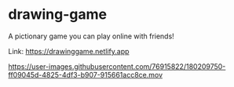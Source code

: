 # drawing-game

A pictionary game you can play online with friends!

Link: https://drawinggame.netlify.app

https://user-images.githubusercontent.com/76915822/180209750-ff09045d-4825-4df3-b907-915661acc8ce.mov
